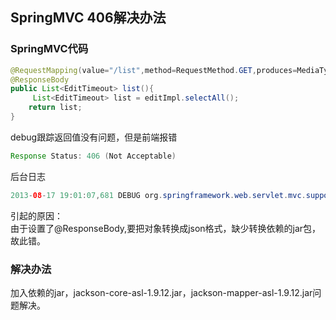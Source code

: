 ## SpringMVC 406解决办法

### SpringMVC代码
```java
@RequestMapping(value="/list",method=RequestMethod.GET,produces=MediaType.APPLICATION_JSON_VALUE)  
@ResponseBody  
public List<EditTimeout> list(){  
     List<EditTimeout> list = editImpl.selectAll();  
    return list;  
}
```

debug跟踪返回值没有问题，但是前端报错
```java
Response Status: 406 (Not Acceptable)  
```

后台日志
```java
2013-08-17 19:01:07,681 DEBUG org.springframework.web.servlet.mvc.support.DefaultHandlerExceptionResolver -Resolving exception from handler [public java.util.List<com.online.ol.filter.EditTimeout> com.online.ol.filter.EditTimeoutContoller.list()]: org.springframework.web.HttpMediaTypeNotAcceptableException: Could not find acceptable representation  
```

引起的原因：   
   由于设置了@ResponseBody,要把对象转换成json格式，缺少转换依赖的jar包，故此错。   
   
### 解决办法
   加入依赖的jar，jackson-core-asl-1.9.12.jar，jackson-mapper-asl-1.9.12.jar问题解决。
